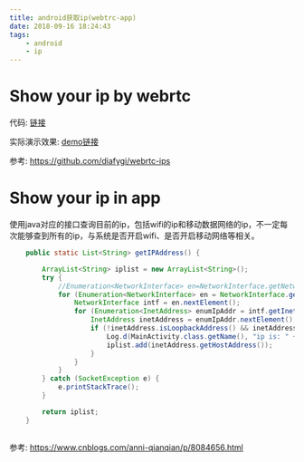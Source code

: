 ```yaml
---
title: android获取ip(webtrc-app)
date: 2018-09-16 18:24:43
tags:
    - android
    - ip
---
```


# Show your ip by webrtc

代码: [链接](https://github.com/salmon7/ShowYourIP)

实际演示效果: [demo链接](https://salmon7.github.io/ShowYourIP/)

参考: https://github.com/diafygi/webrtc-ips

# Show your ip in app  

使用java对应的接口查询目前的ip，包括wifi的ip和移动数据网络的ip，不一定每次能够查到所有的ip，与系统是否开启wifi、是否开启移动网络等相关。

```java
    public static List<String> getIPAddress() {

        ArrayList<String> iplist = new ArrayList<String>();
        try {
            //Enumeration<NetworkInterface> en=NetworkInterface.getNetworkInterfaces();
            for (Enumeration<NetworkInterface> en = NetworkInterface.getNetworkInterfaces(); en.hasMoreElements(); ) {
                NetworkInterface intf = en.nextElement();
                for (Enumeration<InetAddress> enumIpAddr = intf.getInetAddresses(); enumIpAddr.hasMoreElements(); ) {
                    InetAddress inetAddress = enumIpAddr.nextElement();
                    if (!inetAddress.isLoopbackAddress() && inetAddress instanceof Inet4Address) {
                        Log.d(MainActivity.class.getName(), "ip is: " + inetAddress.getHostAddress());
                        iplist.add(inetAddress.getHostAddress());
                    }
                }
            }
        } catch (SocketException e) {
            e.printStackTrace();
        }

        return iplist;
    }
    
```

参考: https://www.cnblogs.com/anni-qianqian/p/8084656.html
